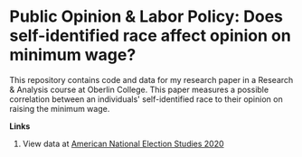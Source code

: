 # Public Opinion & Labor Policy: Does self-identified race affect opinion on minimum wage?

This repository contains code and data for my research paper in a Research & Analysis course at Oberlin College. This paper measures a possible correlation between an individuals' self-identified race to their opinion on raising the minimum wage.

**Links**

1. View data at [American National Election Studies 2020](https://electionstudies.org/data-center/2020-time-series-study/)
